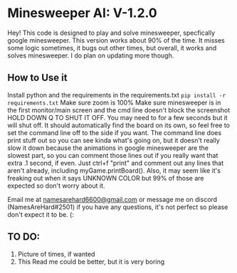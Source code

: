 # Minesweeper AI: V-1.2.0
Hey! This code is designed to play and solve minesweeper, specfically google minesweeper. This version works about 90% of the time. It misses some logic sometimes, it bugs out other times, but overall, it works and solves minesweeper. 
I do plan on updating more though.  

## How to Use it
Install python and the requirements in the requirements.txt `pip install -r requirements.txt`
Make sure zoom is 100%
Make sure minesweeper is in the first monitor/main screen and the cmd line doesn't block the screenshot
HOLD DOWN Q TO SHUT IT OFF. You may need to for a few seconds but it will shut off. 
It should automatically find the board on its own, so feel free to set the command line off to the side if you want. The command line does print stuff out so you can see kinda what's going on, but it doesn't really slow it down because the animations in google minesweeper are the slowest part, so you can comment those lines out if you really want that extra .1 second, if even. Just ctrl+f "print" and comment out any  lines that aren't already, including myGame.printBoard(). Also, it may seem like it's freaking out when it says UNKNOWN COLOR but 99% of those are expected so don't worry about it. 

Email me at namesarehard6600@gmail.com or message me on discord (NamesAreHard#2501) if you have any questions, it's not perfect so please don't expect it to be. (:

## TO DO:
1. Picture of times, if wanted
2. This Read me could be better, but it is very boring
